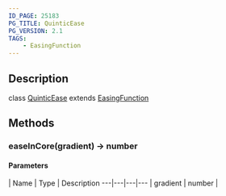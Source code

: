 ```yaml
---
ID_PAGE: 25183
PG_TITLE: QuinticEase
PG_VERSION: 2.1
TAGS:
    - EasingFunction
---
```

## Description

class [QuinticEase](/classes/2.5/QuinticEase) extends [EasingFunction](/classes/2.5/EasingFunction)



## Methods

### easeInCore(gradient) &rarr; number



#### Parameters
 | Name | Type | Description
---|---|---|---
 | gradient | number |     

